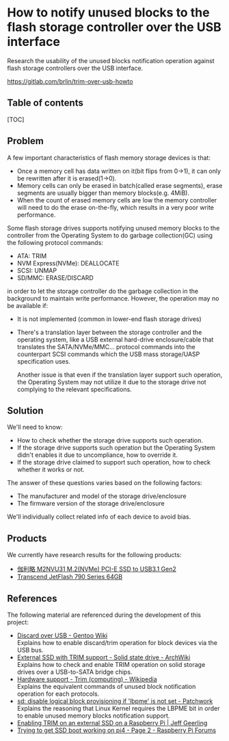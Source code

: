 # How to notify unused blocks to the flash storage controller over the USB interface

Research the usability of the unused blocks notification operation against flash storage controllers over the USB interface.

<https://gitlab.com/brlin/trim-over-usb-howto>

## Table of contents

[TOC]

## Problem

A few important characteristics of flash memory storage devices is that:

* Once a memory cell has data written on it(bit flips from 0→1), it can only be rewritten after it is erased(1→0).
* Memory cells can only be erased in batch(called erase segments), erase segments are usually bigger than memory blocks(e.g. 4MiB).
* When the count of erased memory cells are low the memory controller will need to do the erase on-the-fly, which results in a very poor write performance.

Some flash storage drives supports notifying unused memory blocks to the controller from the Operating System to do garbage collection(GC) using the following protocol commands:

* ATA: TRIM
* NVM Express(NVMe): DEALLOCATE
* SCSI: UNMAP
* SD/MMC: ERASE/DISCARD

in order to let the storage controller do the garbage collection in the background to maintain write performance.  However, the operation may no be available if:

* It is not implemented (common in lower-end flash storage drives)
* There's a translation layer between the storage controller and the operating system, like a USB external hard-drive enclosure/cable that translates the SATA/NVMe/MMC... protocol commands into the counterpart SCSI commands which the USB mass storage/UASP specification uses.

  Another issue is that even if the translation layer support such operation, the Operating System may not utilize it due to the storage drive not complying to the relevant specifications.

## Solution

We'll need to know:

* How to check whether the storage drive supports such operation.
* If the storage drive supports such operation but the Operating System didn't enables it due to uncompliance, how to override it.
* If the storage drive claimed to support such operation, how to check whether it works or not.

The answer of these questions varies based on the following factors:

* The manufacturer and model of the storage drive/enclosure
* The firmware version of the storage drive/enclosure

We'll individually collect related info of each device to avoid bias.

## Products

We currently have research results for the following products:

* [伽利略 M2NVU31 M.2(NVMe) PCI-E SSD to USB3.1 Gen2](<伽利略 M2NVU31 M.2(NVMe) PCI-E SSD to USB3.1 Gen2>)
* [Transcend JetFlash 790 Series 64GB](<Transcend JetFlash 790 Series 64GB>)

## References

The following material are referenced during the development of this project:

* [Discard over USB - Gentoo Wiki](https://wiki.gentoo.org/wiki/Discard_over_USB)  
  Explains how to enable discard/trim operation for block devices via the USB bus.
* [External SSD with TRIM support - Solid state drive - ArchWiki](https://wiki.archlinux.org/title/Solid_state_drive#External_SSD_with_TRIM_support)  
  Explains how to check and enable TRIM operation on solid storage drives over a USB-to-SATA bridge chips.
* [Hardware support - Trim (computing) - Wikipedia](https://en.wikipedia.org/wiki/Trim_(computing)#Hardware_support)  
  Explains the equivalent commands of unused block notification operation for each protocols.
* [sd: disable logical block provisioning if 'lbpme' is not set - Patchwork](https://patchwork.kernel.org/project/linux-scsi/patch/20190214221558.09174756@endymion/)  
  Explains the reasoning that Linux Kernel requires the LBPME bit in order to enable unused memory blocks notification support.
* [Enabling TRIM on an external SSD on a Raspberry Pi | Jeff Geerling](https://www.jeffgeerling.com/blog/2020/enabling-trim-on-external-ssd-on-raspberry-pi)
* [Trying to get SSD boot working on pi4 - Page 2 - Raspberry Pi Forums](https://www.raspberrypi.org/forums/viewtopic.php?p=1708655#p1708655)
